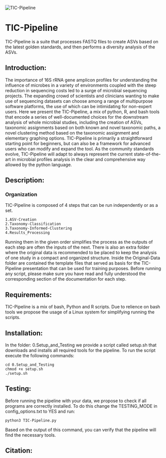 ![TIC-Pipeline](https://drive.google.com/file/d/15H3ohkgYZbvXmyS7UgyClSYTr7LWR6TT/view?usp=sharing)

# TIC-Pipeline

TIC-Pipeline is a suite that processes FASTQ files to create ASVs based on the latest golden standards,
and then performs a diversity analysis of the ASVs.

## Introduction:
The importance of 16S rRNA gene amplicon profiles for understanding the influence of microbes in a variety of environments coupled with the steep reduction in sequencing costs led to a surge of microbial sequencing projects. The expanding crowd of scientists and clinicians wanting to make use of sequencing datasets can choose among a range of multipurpose software platforms, the use of which can be intimidating for non-expert users. Here we present the TIC-Pipeline, a mix of python, R, and bash tools 
that encode a series of well-documented choices for the downstream analysis of whole microbial studies, including the 
creation of ASVs, taxonomic assignments based on both known and novel taxonomic paths, a novel clustering method based on the taxonomic assignment and elementary graphing options.
TIC-Pipeline is primarily a straightforward starting point for beginners, but can also be a framework for advanced users who can modify and expand the tool. As the community standards evolve, TIC-Pipeline will adapt to always represent the current state-of-the-art in microbial profiles analysis in the clear and comprehensive way allowed by the python language.


## Description:

### Organization
TIC-Pipeline is composed of 4 steps that can be run independently or as a set.

    1.ASV-Creation
    2.Taxonomy-Classification
    3.Taxonomy-Informed-Clustering
    4.Results_Processing

Running them in the given order simplifies the process as the outputs of each step are often the inputs of the next. There is also an extra folder where the original data is recommended to be placed to keep the analysis of one study in a compact and organized structure. Inside the Original-Data folder are contained the template files that served as basis for the TIC-Pipeline presentation that can be used for training purposes. Before running any script, please make sure you have read and fully understood the corresponding section of the documentation for each step.

## Requirements:
TIC-Pipeline is a mix of bash, Python and R scripts. Due to relience on bash tools we propose the usage of a Linux system for simplifying running the scripts.

## Installation:
In the folder: 0.Setup_and_Testing we provide a script called setup.sh that downloads and installs all required tools
for the pipeline.
To run the script execute the following commands:
```
cd 0.Setup_and_Testing
chmod +x setup.sh
./setup.sh
```

## Testing:
Before running the pipeline with your data, we propose to check if all programs are correctly installed.
To do this change the TESTING_MODE in config_options.txt to YES
and run:
```
python3 TIC-Pipeline.py
```
Based on the output of this command, you can verify that the pipeline will find the necessary tools.


## Citation: